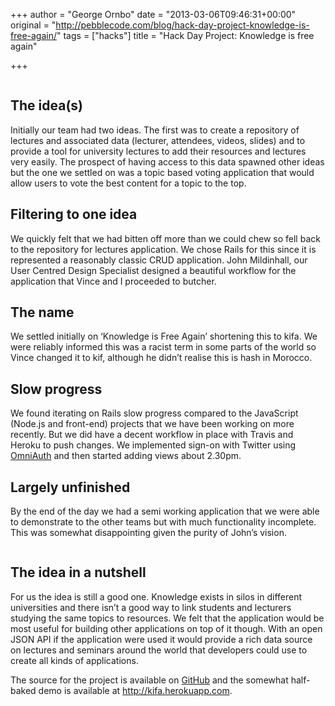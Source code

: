 +++
author = "George Ornbo"
date = "2013-03-06T09:46:31+00:00"
original = "http://pebblecode.com/blog/hack-day-project-knowledge-is-free-again/"
tags = ["hacks"]
title = "Hack Day Project: Knowledge is free again"

+++
<p><img src="https://media.tumblr.com/28c3a2564a9b25655113beb15ae2630b/tumblr_inline_mj8gcmPEvf1qz4rgp.png" alt=""/></p>

<h2>The idea(s)</h2>

<p>Initially our team had two ideas. The first was to create a repository of lectures and associated data (lecturer, attendees, videos, slides) and to provide a tool for university lectures to add their resources and lectures very easily. The prospect of having access to this data spawned other ideas but the one we settled on was a topic based voting application that would allow users to vote the best content for a topic to the top.</p>

<h2>Filtering to one idea</h2>

<p>We quickly felt that we had bitten off more than we could chew so fell back to the repository for lectures application. We chose Rails for this since it is represented a reasonably classic CRUD application. John Mildinhall, our User Centred Design Specialist designed a beautiful workflow for the application that Vince and I proceeded to butcher.</p>

<h2>The name</h2>

<p>We settled initially on &lsquo;Knowledge is Free Again&rsquo; shortening this to kifa. We were reliably informed this was a racist term in some parts of the world so Vince changed it to kif, although he didn&rsquo;t realise this is hash in Morocco.</p>

<h2>Slow progress</h2>

<p>We found iterating on Rails slow progress compared to the JavaScript (Node.js and front-end) projects that we have been working on more recently. But we did have a decent workflow in place with Travis and Heroku to push changes. We implemented sign-on with Twitter using <a href="https://github.com/intridea/omniauth">OmniAuth</a> and then started adding views about 2.30pm.</p>

<h2>Largely unfinished</h2>

<p>By the end of the day we had a semi working application that we were able to demonstrate to the other teams but with much functionality incomplete. This was somewhat disappointing given the purity of John&rsquo;s vision.</p>

<p><img src="https://media.tumblr.com/dadf56adbb939366e3f0955254668d6d/tumblr_inline_mj8ge0QQqR1qz4rgp.png" alt=""/></p>

<h2>The idea in a nutshell</h2>

<p>For us the idea is still a good one. Knowledge exists in silos in different universities and there isn&rsquo;t a good way to link students and lecturers studying the same topics to resources. We felt that the application would be most useful for building other applications on top of it though. With an open JSON API if the application were used it would provide a rich data source on lectures and seminars around the world that developers could use to create all kinds of applications.</p>

<p>The source for the project is available on <a href="https://github.com/pebblecode/kifa">GitHub</a> and the somewhat half-baked demo is available at <a href="http://kifa.herokuapp.com">http://kifa.herokuapp.com</a>.</p>
